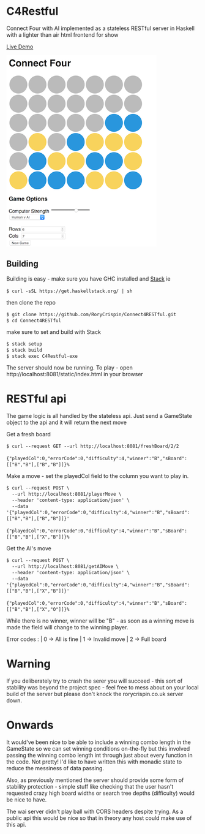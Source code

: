 # C4Restful
Connect Four with AI implemented as a stateless RESTful server in Haskell with a lighter than air html frontend for show

[Live Demo](http://rorycrispin.co.uk:8081/static/index.html)

![screenshot](https://github.com/RoryCrispin/Connect4RESTful/blob/master/screen.png)

## Building

Building is easy - make sure you have GHC installed and [Stack](https://docs.haskellstack.org/en/stable/README/)
ie 

`$ curl -sSL https://get.haskellstack.org/ | sh`

then clone the repo
~~~~
$ git clone https://github.com/RoryCrispin/Connect4RESTful.git
$ cd Connect4RESTful
~~~~
make sure to set 
and build with Stack 
~~~~
$ stack setup
$ stack build
$ stack exec C4Restful-exe
~~~~
The server should now be running. 
To play - open http://localhost:8081/static/index.html in your browser

# RESTful api
The game logic is all handled by the stateless api. Just send a GameState object to the api and it will return the next move

Get a fresh board
~~~~
$ curl --request GET --url http://localhost:8081/freshBoard/2/2

{"playedCol":0,"errorCode":0,"difficulty":4,"winner":"B","sBoard":[["B","B"],["B","B"]]}%
~~~~
Make a move - set the playedCol field to the column you want to play in.
~~~~
$ curl --request POST \
  --url http://localhost:8081/playerMove \
  --header 'content-type: application/json' \
  --data '{"playedCol":0,"errorCode":0,"difficulty":4,"winner":"B","sBoard":[["B","B"],["B","B"]]}'
  
{"playedCol":0,"errorCode":0,"difficulty":4,"winner":"B","sBoard":[["B","B"],["X","B"]]}%
~~~~
Get the AI's move 
~~~~
$ curl --request POST \
  --url http://localhost:8081/getAIMove \
  --header 'content-type: application/json' \
  --data '{"playedCol":0,"errorCode":0,"difficulty":4,"winner":"B","sBoard":[["B","B"],["X","B"]]}'
  
{"playedCol":0,"errorCode":0,"difficulty":4,"winner":"B","sBoard":[["B","B"],["X","O"]]}%
~~~~

While there is no winner, winner will be "B" - as soon as a winning move is made the field will change to the winning player.

Error codes :
        | 0 -> All is fine
        | 1 -> Invalid move
        | 2 -> Full board

# Warning

If you deliberately try to crash the serer you will succeed - this sort of stability was beyond the project spec - feel free to mess about on your local build of the server but please don't knock the rorycrispin.co.uk server down. 

# Onwards
It would've been nice to be able to include a winning combo length in the GameState so we can set winning conditions on-the-fly but this involved passing the winning combo length int through just about every function in the code. Not pretty! 
I'd like to have written this with monadic state to reduce the messiness of data passing. 

Also, as previously mentioned the server should provide some form of stability protection - simple stuff like checking that the user hasn't requested crazy high board widths or search tree depths (difficulty) would be nice to have. 

The wai  server didn't play ball with CORS headers despite trying. As a public api this would be nice so that in theory any host could make use of this api.




